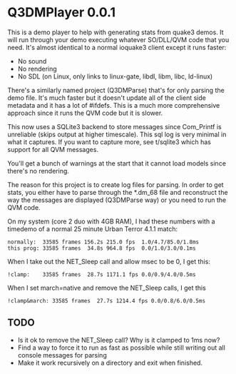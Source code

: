 Q3DMPlayer 0.0.1
================

This is a demo player to help with generating stats from quake3 demos.  It
will run through your demo executing whatever SO/DLL/QVM code that you need.
It's almost identical to a normal ioquake3 client except it runs faster:

* No sound
* No rendering
* No SDL  (on Linux, only links to linux-gate, libdl, libm, libc, ld-linux)

There's a similarly named project (Q3DMParse) that's for only parsing the
demo file.  It's much faster but it doesn't update all of the client side
metadata and it has a lot of #ifdefs.  This is a much more comprehensive
approach since it runs the QVM code but it is slower.

This now uses a SQLite3 backend to store messages since Com_Printf is
unreliable (skips output at higher timescale).  This sql log is very minimal
in what it captures.  If you want to capture more, see t/sqlite3 which has
support for all QVM messages.

You'll get a bunch of warnings at the start that it cannot load models
since there's no rendering.

The reason for this project is to create log files for parsing.  In order
to get stats, you either have to parse through the *.dm_68 file and
reconstruct the way the messages are displayed (Q3DMParse way) or
you need to run the QVM code.

On my system (core 2 duo with 4GB RAM), I had these numbers with a timedemo
of a normal 25 minute Urban Terror 4.1.1 match:

    normally:  33585 frames 156.2s 215.0 fps  1.0/4.7/85.0/1.8ms
    this prog: 33585 frames  34.8s 964.8 fps  0.0/1.0/3.0/0.1ms

When I take out the NET_Sleep call and allow msec to be 0, I get this:

    !clamp:    33585 frames  28.7s 1171.1 fps 0.0/0.9/4.0/0.5ms

When I set march=native and remove the NET_Sleep calls, I get this

    !clamp&march: 33585 frames  27.7s 1214.4 fps 0.0/0.8/6.0/0.5ms


TODO
----

* Is it ok to remove the NET_Sleep call?  Why is it clamped to 1ms now?
* Find a way to force it to run as fast as possible while still writing
  out all console messages for parsing
* Make it work recursively on a directory and exit when finished.

